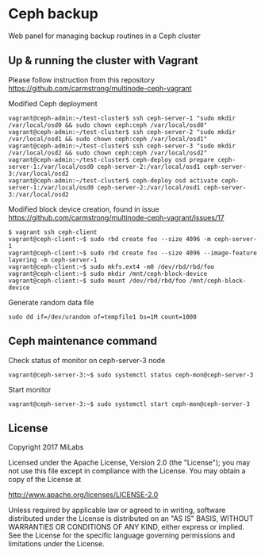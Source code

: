 # Ceph backup
Web panel for managing backup routines in a Ceph cluster

## Up & running the cluster with Vagrant
Please follow instruction from this repository https://github.com/carmstrong/multinode-ceph-vagrant


Modified Ceph deployment

```
vagrant@ceph-admin:~/test-cluster$ ssh ceph-server-1 "sudo mkdir /var/local/osd0 && sudo chown ceph:ceph /var/local/osd0"
vagrant@ceph-admin:~/test-cluster$ ssh ceph-server-2 "sudo mkdir /var/local/osd1 && sudo chown ceph:ceph /var/local/osd1"
vagrant@ceph-admin:~/test-cluster$ ssh ceph-server-3 "sudo mkdir /var/local/osd2 && sudo chown ceph:ceph /var/local/osd2"
vagrant@ceph-admin:~/test-cluster$ ceph-deploy osd prepare ceph-server-1:/var/local/osd0 ceph-server-2:/var/local/osd1 ceph-server-3:/var/local/osd2
vagrant@ceph-admin:~/test-cluster$ ceph-deploy osd activate ceph-server-1:/var/local/osd0 ceph-server-2:/var/local/osd1 ceph-server-3:/var/local/osd2
```

Modified block device creation, found in issue https://github.com/carmstrong/multinode-ceph-vagrant/issues/17

```
$ vagrant ssh ceph-client
vagrant@ceph-client:~$ sudo rbd create foo --size 4096 -m ceph-server-1
vagrant@ceph-client:~$ sudo rbd create foo --size 4096 --image-feature layering -m ceph-server-1
vagrant@ceph-client:~$ sudo mkfs.ext4 -m0 /dev/rbd/rbd/foo
vagrant@ceph-client:~$ sudo mkdir /mnt/ceph-block-device
vagrant@ceph-client:~$ sudo mount /dev/rbd/rbd/foo /mnt/ceph-block-device
```

Generate random data file

```
sudo dd if=/dev/urandom of=tempfile1 bs=1M count=1000
```


## Ceph maintenance command

Check status of monitor on ceph-server-3 node

```
vagrant@ceph-server-3:~$ sudo systemctl status ceph-mon@ceph-server-3
```

Start monitor

```
vagrant@ceph-server-3:~$ sudo systemctl start ceph-mon@ceph-server-3
```


## License

Copyright 2017 MiLabs

Licensed under the Apache License, Version 2.0 (the "License");
you may not use this file except in compliance with the License.
You may obtain a copy of the License at

http://www.apache.org/licenses/LICENSE-2.0

Unless required by applicable law or agreed to in writing, software
distributed under the License is distributed on an "AS IS" BASIS,
WITHOUT WARRANTIES OR CONDITIONS OF ANY KIND, either express or implied.
See the License for the specific language governing permissions and
limitations under the License.
